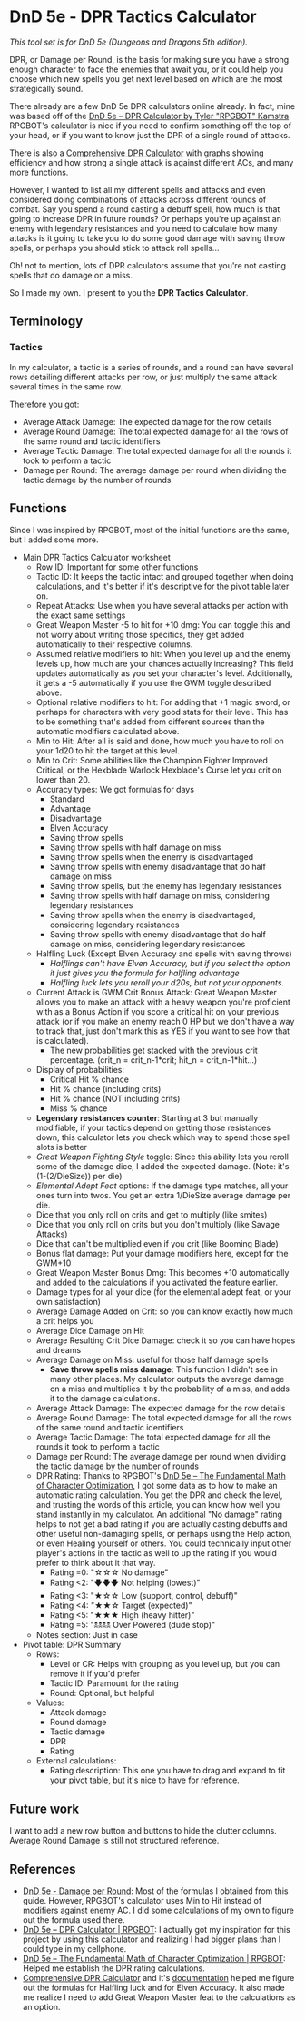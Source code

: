 # DnD 5e - DPR Tactics Calculator

*This tool set is for DnD 5e (Dungeons and Dragons 5th edition).*

DPR, or Damage per Round, is the basis for making sure you have a strong enough character to face the enemies that await you, or it could help you choose which new spells you get next level based on which are the most strategically sound.

There already are a few DnD 5e DPR calculators online already. In fact, mine was based off of the [DnD 5e – DPR Calculator by Tyler "RPGBOT" Kamstra](https://rpgbot.net/dnd5/tools/dpr-calculator/). RPGBOT's calculator is nice if you need to confirm something off the top of your head, or if you want to know just the DPR of a single round of attacks.

There is also a [Comprehensive DPR Calculator](https://forums.giantitp.com/showthread.php?582779-Comprehensive-DPR-Calculator-(v2-0)) with graphs showing efficiency and how strong a single attack is against different ACs, and many more functions.

However, I wanted to list all my different spells and attacks and even considered doing combinations of attacks across different rounds of combat. Say you spend a round casting a debuff spell, how much is that going to increase DPR in future rounds? Or perhaps you're up against an enemy with legendary resistances and you need to calculate how many attacks is it going to take you to do some good damage with saving throw spells, or perhaps you should stick to attack roll spells...

Oh! not to mention, lots of DPR calculators assume that you're not casting spells that do damage on a miss.

So I made my own. I present to you the **DPR Tactics Calculator**.

## Terminology

### Tactics

In my calculator, a tactic is a series of rounds, and a round can have several rows detailing different attacks per row, or just multiply the same attack several times in the same row.

Therefore you got:

- Average Attack Damage: The expected damage for the row details
- Average Round Damage: The total expected damage for all the rows of the same round and tactic identifiers
- Average Tactic Damage: The total expected damage for all the rounds it took to perform a tactic
- Damage per Round: The average damage per round when dividing the tactic damage by the number of rounds

## Functions

Since I was inspired by RPGBOT, most of the initial functions are the same, but I added some more.

- Main DPR Tactics Calculator worksheet
    + Row ID: Important for some other functions
    + Tactic ID: It keeps the tactic intact and grouped together when doing calculations, and it's better if it's descriptive for the pivot table later on.
    + Repeat Attacks: Use when you have several attacks per action with the exact same settings
    + Great Weapon Master -5 to hit for +10 dmg: You can toggle this and not worry about writing those specifics, they get added automatically to their respective columns.
    + Assumed relative modifiers to hit: When you level up and the enemy levels up, how much are your chances actually increasing? This field updates automatically as you set your character's level. Additionally, it gets a -5 automatically if you use the GWM toggle described above.
    + Optional relative modifiers to hit: For adding that +1 magic sword, or perhaps for characters with very good stats for their level. This has to be something that's added from different sources than the automatic modifiers calculated above.
    + Min to Hit: After all is said and done, how much you have to roll on your 1d20 to hit the target at this level.
    + Min to Crit: Some abilities like the Champion Fighter Improved Critical, or the Hexblade Warlock Hexblade's Curse let you crit on lower than 20.
    + Accuracy types: We got formulas for days
        * Standard
        * Advantage
        * Disadvantage
        * Elven Accuracy
        * Saving throw spells
        * Saving throw spells with half damage on miss
        * Saving throw spells when the enemy is disadvantaged
        * Saving throw spells with enemy disadvantage that do half damage on miss
        * Saving throw spells, but the enemy has legendary resistances
        * Saving throw spells with half damage on miss, considering legendary resistances
        * Saving throw spells when the enemy is disadvantaged, considering legendary resistances
        * Saving throw spells with enemy disadvantage that do half damage on miss, considering legendary resistances
    + Halfling Luck (Except Elven Accuracy and spells with saving throws)
        * *Halflings can't have Elven Accuracy, but if you select the option it just gives you the formula for halfling advantage*
        * *Halfling luck lets you reroll your d20s, but not your opponents.*
    + Current Attack is GWM Crit Bonus Attack: Great Weapon Master allows you to make an attack with a heavy weapon you're proficient with as a Bonus Action if you score a critical hit on your previous attack (or if you make an enemy reach 0 HP but we don't have a way to track that, just don't mark this as YES if you want to see how that is calculated).
        * The new probabilities get stacked with the previous crit percentage. (crit_n = crit_n-1\*crit; hit_n = crit_n-1\*hit...)
    + Display of probabilities:
        * Critical Hit % chance
        * Hit % chance (including crits)
        * Hit % chance (NOT including crits)
        * Miss % chance
    + **Legendary resistances counter**: Starting at 3 but manually modifiable, if your tactics depend on getting those resistances down, this calculator lets you check which way to spend those spell slots is better
    + *Great Weapon Fighting Style* toggle: Since this ability lets you reroll some of the damage dice, I added the expected damage. (Note: it's (1-(2/DieSize)) per die)
    + *Elemental Adept Feat* options: If the damage type matches, all your ones turn into twos. You get an extra 1/DieSize average damage per die.
    + Dice that you only roll on crits and get to multiply (like smites)
    + Dice that you only roll on crits but you don't multiply (like Savage Attacks)
    + Dice that can't be multiplied even if you crit (like Booming Blade)
    + Bonus flat damage: Put your damage modifiers here, except for the GWM+10
    + Great Weapon Master Bonus Dmg: This becomes +10 automatically and added to the calculations if you activated the feature earlier.
    + Damage types for all your dice (for the elemental adept feat, or your own satisfaction)
    + Average Damage Added on Crit: so you can know exactly how much a crit helps you
    + Average Dice Damage on Hit
    + Average Resulting Crit Dice Damage: check it so you can have hopes and dreams
    + Average Damage on Miss: useful for those half damage spells
        * **Save throw spells miss damage**: This function I didn't see in many other places. My calculator outputs the average damage on a miss and multiplies it by the probability of a miss, and adds it to the damage calculations.
    + Average Attack Damage: The expected damage for the row details
    + Average Round Damage: The total expected damage for all the rows of the same round and tactic identifiers
    + Average Tactic Damage: The total expected damage for all the rounds it took to perform a tactic
    + Damage per Round: The average damage per round when dividing the tactic damage by the number of rounds
    + DPR Rating: Thanks to RPGBOT's [DnD 5e – The Fundamental Math of Character Optimization](https://rpgbot.net/dnd5/characters/fundamental_math/), I got some data as to how to make an automatic rating calculation. You get the DPR and check the level, and trusting the words of this article, you can know how well you stand instantly in my calculator. An additional "No damage" rating helps to not get a bad rating if you are actually casting debuffs and other useful non-damaging spells, or perhaps using the Help action, or even Healing yourself or others. You could technically input other player's actions in the tactic as well to up the rating if you would prefer to think about it that way.
        * Rating =0: "☆☆☆  No damage"
        * Rating <2: "🡇🡇🡇  Not helping (lowest)"
        * Rating <3: "★☆☆  Low (support, control, debuff)"
        * Rating <4: "★★☆  Target (expected)"
        * Rating <5: "★★★  High (heavy hitter)"
        * Rating =5: "🕱🕱🕱🕱  Over Powered (dude stop)"
    + Notes section: Just in case
- Pivot table: DPR Summary
    + Rows:
        * Level or CR: Helps with grouping as you level up, but you can remove it if you'd prefer
        * Tactic ID: Paramount for the rating
        * Round: Optional, but helpful
    - Values:
        * Attack damage
        * Round damage
        * Tactic damage
        * DPR
        * Rating
    - External calculations:
        + Rating description: This one you have to drag and expand to fit your pivot table, but it's nice to have for reference.


## Future work

I want to add a new row button and buttons to hide the clutter columns.
Average Round Damage is still not structured reference.

## References

- [DnD 5e - Damage per Round](https://rpgbot.net/dnd5/characters/damage-per-round/): Most of the formulas I obtained from this guide. However, RPGBOT's calculator uses Min to Hit instead of modifiers against enemy AC. I did some calculations of my own to figure out the formula used there.
- [DnD 5e – DPR Calculator | RPGBOT](https://rpgbot.net/dnd5/tools/dpr-calculator/): I actually got my inspiration for this project by using this calculator and realizing I had bigger plans than I could type in my cellphone.
- [DnD 5e – The Fundamental Math of Character Optimization | RPGBOT](https://rpgbot.net/dnd5/characters/fundamental_math/): Helped me establish the DPR rating calculations.
- [Comprehensive DPR Calculator](https://forums.giantitp.com/showthread.php?582779-Comprehensive-DPR-Calculator-(v2-0)) and it's [documentation](https://docs.google.com/document/u/1/d/11eTMZPPxWXHY0rQEhK1msO-40BcCGrzArSl4GX4CiJE/edit?pli=1) helped me figure out the formulas for Halfling luck and for Elven Accuracy. It also made me realize I need to add Great Weapon Master feat to the calculations as an option.